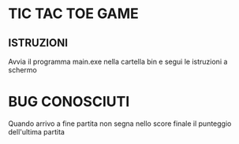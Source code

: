 # TIC TAC TOE GAME

## ISTRUZIONI

Avvia il programma main.exe nella cartella bin e segui le istruzioni a schermo


# BUG CONOSCIUTI

Quando arrivo a fine partita non segna nello score finale il punteggio dell'ultima partita
